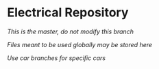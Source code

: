 # Electrical Repository

*This is the master, do not modify this branch*

*Files meant to be used globally may be stored here*

*Use car branches for specific cars*
